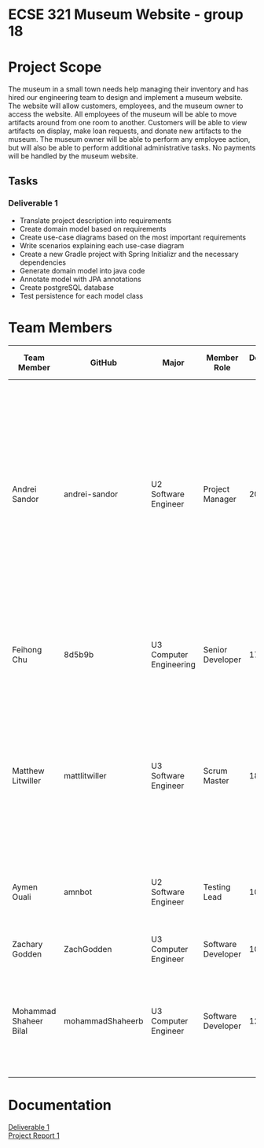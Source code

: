 # ECSE 321 Museum Website - group 18

# Project Scope
The museum in a small town needs help managing their inventory and has hired our engineering team to design and implement a museum website. 
The website will allow customers, employees, and the museum owner to access the website. 
All employees of the museum will be able to move artifacts around from one room to another. 
Customers will be able to view artifacts on display, make loan requests, and donate new artifacts to the museum. 
The museum owner will be able to perform any employee action, but will also be able to perform additional administrative tasks.
No payments will be handled by the museum website.

## Tasks

### Deliverable 1

* Translate project description into requirements
* Create domain model based on requirements
* Create use-case diagrams based on the most important requirements
* Write scenarios explaining each use-case diagram
* Create a new Gradle project with Spring Initializr and the necessary dependencies
* Generate domain model into java code
* Annotate model with JPA annotations
* Create postgreSQL database
* Test persistence for each model class

# Team Members

| Team Member | GitHub | Major | Member Role | Deliverable 1 hours | Deliverable 1 Individual Efforts | 
| --- | --- | --- | --- | --- | ---------- |
| Andrei Sandor | andrei-sandor | U2 Software Engineer | Project Manager | 20 | Creating requirements, creating use case with MSS and alternatives, helped for the domain model, created the folder structure (setting everything), did persistence layer and persistence testing for artifacts, donations and loan artifacts, created and edited the wiki  |
| Feihong Chu | 8d5b9b | U3 Computer Engineering | Senior Developer | 17 | Updating domain model, testing persistence of Room and Loans, editing the wiki, updating the testing files |
| Matthew Litwiller | mattlitwiller | U3 Software Engineer | Scrum Master | 18 | Domain modeling with Umple, creating issues and managing the project tab, testing persistence of Business and BusinessHour classes, documentation of the wiki and readme |
| Aymen Ouali | amnbot | U2 Software Engineer | Testing Lead |10 | Testing persistence of Owner and Customer classes, which extend the abstract class Person. |
| Zachary Godden | ZachGodden | U3 Computer Engineer | Software Developer | 10 | Testing Ticket persistence layer |
| Mohammad Shaheer Bilal | mohammadShaheerb | U3 Computer Engineer | Software Developer | 12 | Testing persistence of Employee and EmployeeHour classes, creating use case with MSS and alternative scenarios and helped with domain model. |

# Documentation 
[Deliverable 1](https://github.com/McGill-ECSE321-Fall2022/project-group-18/wiki/Deliverable-1) <br/>
[Project Report 1](https://github.com/McGill-ECSE321-Fall2022/project-group-18/wiki/Project-Report-1)
